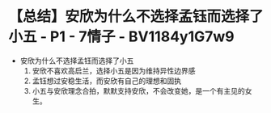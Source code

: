 # 【总结】安欣为什么不选择孟钰而选择了小五 - P1 - 7情子 - BV1184y1G7w9

-   安欣为什么不选择孟钰而选择了小五
    1.  安欣不喜欢高启兰，选择小五是因为维持异性边界感
    2.  孟钰想过安稳生活，而安欣有自己的理想和固执
    3.  小五与安欣理念合拍，默默支持安欣，不会改变她，是一个有主见的女生。